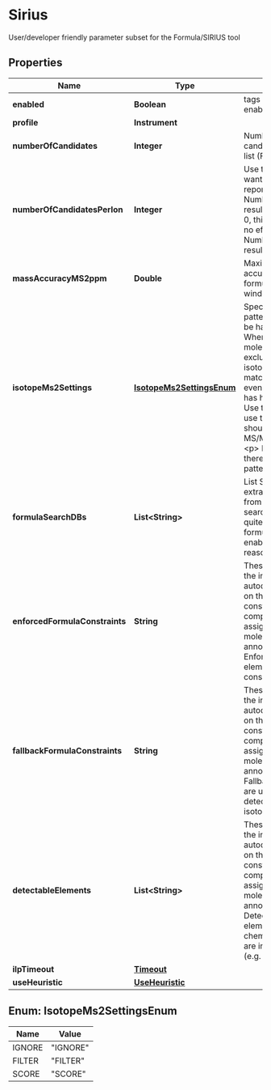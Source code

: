 

# Sirius

User/developer friendly parameter subset for the Formula/SIRIUS tool

## Properties

| Name | Type | Description | Notes |
|------------ | ------------- | ------------- | -------------|
|**enabled** | **Boolean** | tags whether the tool is enabled |  [optional] |
|**profile** | **Instrument** |  |  [optional] |
|**numberOfCandidates** | **Integer** | Number of formula candidates to keep as result list (Formula Candidates). |  [optional] |
|**numberOfCandidatesPerIon** | **Integer** | Use this parameter if you want to force SIRIUS to report at least  NumberOfCandidatesPerIon results per ionization.  if &lt;&#x3D; 0, this parameter will have no effect and just the top  NumberOfCandidates results will be reported. |  [optional] |
|**massAccuracyMS2ppm** | **Double** | Maximum allowed mass accuracy. Only molecular formulas within this mass window are considered. |  [optional] |
|**isotopeMs2Settings** | [**IsotopeMs2SettingsEnum**](#IsotopeMs2SettingsEnum) | Specify how isotope patterns in MS/MS should be handled.  &lt;p&gt;  FILTER: When filtering is enabled, molecular formulas are excluded if their  theoretical isotope pattern does not match the theoretical one, even if their MS/MS pattern has high score.  &lt;p&gt;  SCORE: Use them for SCORING. To use this the instrument should produce clear MS/MS isotope patterns  &lt;p&gt;  IGNORE: Ignore that there might be isotope patterns in MS/MS |  [optional] |
|**formulaSearchDBs** | **List&lt;String&gt;** | List Structure database to extract molecular formulas from to reduce formula search space.  SIRIUS is quite good at de novo formula annotation, so only enable if you have a good reason. |  [optional] |
|**enforcedFormulaConstraints** | **String** | These configurations hold the information how to autodetect elements based on the given formula constraints.  Note: If the compound is already assigned to a specific molecular formula, this annotation is ignored.  &lt;p&gt;  Enforced: Enforced elements are always considered |  [optional] |
|**fallbackFormulaConstraints** | **String** | These configurations hold the information how to autodetect elements based on the given formula constraints.  Note: If the compound is already assigned to a specific molecular formula, this annotation is ignored.  &lt;p&gt;  Fallback: Fallback elements are used, if the auto-detection fails (e.g. no isotope pattern available) |  [optional] |
|**detectableElements** | **List&lt;String&gt;** | These configurations hold the information how to autodetect elements based on the given formula constraints.  Note: If the compound is already assigned to a specific molecular formula, this annotation is ignored.  &lt;p&gt;  Detectable: Detectable elements are added to the chemical alphabet, if there are indications for them (e.g. in isotope pattern) |  [optional] |
|**ilpTimeout** | [**Timeout**](Timeout.md) |  |  [optional] |
|**useHeuristic** | [**UseHeuristic**](UseHeuristic.md) |  |  [optional] |



## Enum: IsotopeMs2SettingsEnum

| Name | Value |
|---- | -----|
| IGNORE | &quot;IGNORE&quot; |
| FILTER | &quot;FILTER&quot; |
| SCORE | &quot;SCORE&quot; |



